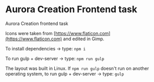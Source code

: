 # Aurora Creation Frontend task

Aurora Creation frontend task

Icons were taken from [https://www.flaticon.com](https://www.flaticon.com) and edited in Gimp.

To install dependencies -> type: `npm i`

To run gulp + dev-server -> type: `npm run gulp`

The layout was built in Linux. If `npm run gulp` doesn't run on another operating system, to run gulp + dev-server -> type:
`gulp`
